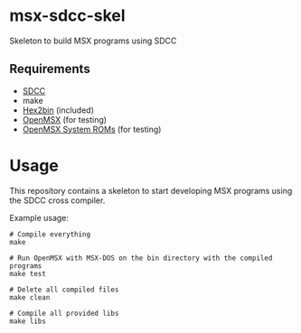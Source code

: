 # msx-sdcc-skel

Skeleton to build MSX programs using SDCC

## Requirements

* [SDCC](http://sdcc.sourceforge.net/)
* make
* [Hex2bin](https://sourceforge.net/projects/hex2bin/) (included)
* [OpenMSX](https://openmsx.org/) (for testing)
* [OpenMSX System ROMs](http://www.msxarchive.nl/pub/msx/emulator/openMSX/systemroms.zip) (for testing)

# Usage

This repository contains a skeleton to start developing MSX programs using the SDCC cross compiler.

Example usage:
```
# Compile everything
make

# Run OpenMSX with MSX-DOS on the bin directory with the compiled programs
make test

# Delete all compiled files
make clean

# Compile all provided libs
make libs
```
